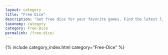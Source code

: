 ```yaml
---
layout: category
title: "Free Dice"
description: "Get free dice for your favorite games. Find the latest links and tips to boost your in-game currency and enhance your gameplay. Click now for your free dice."
taxonomy: category
category: Free-Dice
permalink: /free-dice/
---
```


{% include category_index.html category="Free-Dice" %}
